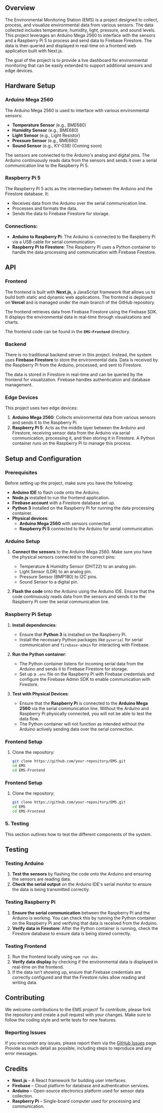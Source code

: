 ## Overview

The Environmental Monitoring Station (EMS) is a project designed to collect, process, and visualize environmental data from various sensors. The data collected includes temperature, humidity, light, pressure, and sound levels. This project leverages an Arduino Mega 2560 to interface with the sensors and a Raspberry Pi 5 to process and send data to Firebase Firestore. The data is then queried and displayed in real-time on a frontend web application built with Next.js.

The goal of the project is to provide a live dashboard for environmental monitoring that can be easily extended to support additional sensors and edge devices.

## Hardware Setup

### Arduino Mega 2560
The Arduino Mega 2560 is used to interface with various environmental sensors:
- **Temperature Sensor** (e.g., BME680)
- **Humidity Sensor** (e.g., BME680)
- **Light Sensor** (e.g., Light Resistor)
- **Pressure Sensor** (e.g., BME680)
- **Sound Sensor** (e.g., KY-038) (Coming soon)

The sensors are connected to the Arduino's analog and digital pins. The Arduino continuously reads data from the sensors and sends it over a serial communication line to the Raspberry Pi 5.

### Raspberry Pi 5
The Raspberry Pi 5 acts as the intermediary between the Arduino and the Firestore database. It:
- Receives data from the Arduino over the serial communication line.
- Processes and formats the data.
- Sends the data to Firebase Firestore for storage.

### Connections:
- **Arduino to Raspberry Pi**: The Arduino is connected to the Raspberry Pi via a USB cable for serial communication.
- **Raspberry Pi to Firestore**: The Raspberry Pi uses a Python container to handle the data processing and communication with Firebase Firestore.

## API

### Frontend
The frontend is built with **Next.js**, a JavaScript framework that allows us to build both static and dynamic web applications. The frontend is deployed on **Vercel** and is managed under the main branch of the GitHub repository.

The frontend retrieves data from Firebase Firestore using the Firebase SDK. It displays the environmental data in real-time through visualizations and charts.

The frontend code can be found in the **`EMS-Frontend`** directory.

### Backend
There is no traditional backend server in this project. Instead, the system uses **Firebase Firestore** to store the environmental data. Data is received by the Raspberry Pi from the Arduino, processed, and sent to Firestore.

The data is stored in Firestore in real-time and can be queried by the frontend for visualization. Firebase handles authentication and database management.

### Edge Devices
This project uses two edge devices:
1. **Arduino Mega 2560**: Collects environmental data from various sensors and sends it to the Raspberry Pi.
2. **Raspberry Pi 5**: Acts as the middle layer between the Arduino and Firestore, receiving sensor data from the Arduino via serial communication, processing it, and then storing it in Firestore. A Python container runs on the Raspberry Pi to manage this process.

## Setup and Configuration

### Prerequisites
Before setting up the project, make sure you have the following:
- **Arduino IDE** to flash code onto the Arduino.
- **Node.js** installed to run the frontend application.
- **Firebase account** with a Firestore database set up.
- **Python 3** installed on the Raspberry Pi for running the data processing container.
- **Physical devices**:
  - **Arduino Mega 2560** with sensors connected.
  - **Raspberry Pi 5** connected to the Arduino for serial communication.

### Arduino Setup
1. **Connect the sensors** to the Arduino Mega 2560. Make sure you have the physical sensors connected to the correct pins:
   - Temperature & Humidity Sensor (DHT22) to an analog pin.
   - Light Sensor (LDR) to an analog pin.
   - Pressure Sensor (BMP180) to I2C pins.
   - Sound Sensor to a digital pin.

2. **Flash the code** onto the Arduino using the Arduino IDE. Ensure that the code continuously reads data from the sensors and sends it to the Raspberry Pi over the serial communication line.

### Raspberry Pi Setup
1. **Install dependencies**:
   - Ensure that **Python 3** is installed on the Raspberry Pi.
   - Install the necessary Python packages like `pyserial` for serial communication and `firebase-admin` for interacting with Firebase.

2. **Run the Python container**:
   - The Python container listens for incoming serial data from the Arduino and sends it to Firebase Firestore for storage.
   - Set up a `.env` file on the Raspberry Pi with Firebase credentials and configure the Firebase Admin SDK to enable communication with Firestore.

3. **Test with Physical Devices**:
   - Ensure that the **Raspberry Pi** is connected to the **Arduino Mega 2560** via the serial communication line. Without the Arduino and Raspberry Pi physically connected, you will not be able to test the data flow.
   - The Python container will not function as intended without the Arduino actively sending data over the serial connection.

### Frontend Setup
1. Clone the repository:
   ```bash
   git clone https://github.com/your-repository/EMS.git
   cd EMS
   cd EMS-Frontend

### Frontend Setup
1. Clone the repository:
   ```bash
   git clone https://github.com/your-repository/EMS.git
   cd EMS
   cd EMS-Frontend


### 5. **Testing**
This section outlines how to test the different components of the system.

## Testing

### Testing Arduino
1. **Test the sensors** by flashing the code onto the Arduino and ensuring the sensors are reading data.
2. **Check the serial output** on the Arduino IDE's serial monitor to ensure the data is being transmitted correctly.

### Testing Raspberry Pi
1. **Ensure the serial communication** between the Raspberry Pi and the Arduino is working. You can check this by running the Python container on the Raspberry Pi and verifying that data is received from the Arduino.
2. **Verify data in Firestore**: After the Python container is running, check the Firestore database to ensure data is being stored correctly.

### Testing Frontend
1. Run the frontend locally using `npm run dev`.
2. **Verify data display** by checking if the environmental data is displayed in real-time on the frontend.
3. If the data isn’t showing up, ensure that Firebase credentials are correctly configured and that the Firestore rules allow reading and writing data.

## Contributing

We welcome contributions to the EMS project! To contribute, please fork the repository and create a pull request with your changes. Make sure to follow the coding style and write tests for new features.

### Reporting Issues
If you encounter any issues, please report them via the [GitHub Issues](https://github.com/your-repository/EMS/issues) page. Provide as much detail as possible, including steps to reproduce and any error messages.



## Credits

- **Next.js** – A React framework for building user interfaces.
- **Firebase** – Cloud platform for database and authentication services.
- **Arduino** – Open-source electronics platform used for sensor data collection.
- **Raspberry Pi** – Single-board computer used for processing and communication.


